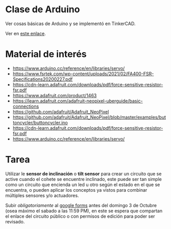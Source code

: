 ﻿# Clase de Arduino
Ver cosas básicas de Arduino y se implementó en TinkerCAD.

Ver en [este enlace](https://www.tinkercad.com/things/dUS9qC8EiPX).

# Material de interés
- https://www.arduino.cc/reference/en/libraries/servo/
- https://www.fsrtek.com/wp-content/uploads/2021/02/FA400-FSR-Specifications20200227.pdf
- https://cdn-learn.adafruit.com/downloads/pdf/force-sensitive-resistor-fsr.pdf
- https://www.adafruit.com/product/1463
- https://learn.adafruit.com/adafruit-neopixel-uberguide/basic-connections
- https://github.com/adafruit/Adafruit_NeoPixel
- https://github.com/adafruit/Adafruit_NeoPixel/blob/master/examples/buttoncycler/buttoncycler.ino 
- https://cdn-learn.adafruit.com/downloads/pdf/force-sensitive-resistor-fsr.pdf
- https://www.arduino.cc/reference/en/libraries/servo/

# Tarea
Utilizar le **sensor de inclinación** o **tilt sensor** para crear un circuito que se active cuando el
cohete se encuentre inclinado, este puede ser tan simple como un circuito que encienda un led u otro
según el estado en el que se encuentra, o pueden aplicar los conceptos ya vistos para combinar
múltiples sensores y/o actuadores.

Subir *obligatoriamente* al [google forms](https://forms.gle/Z9KaCAsLR3zcbMSS9) antes del domingo 3
de Octubre (osea máximo el sabado a las 11:59 PM), en este se espera que compartan el enlace del
circuito público o con permisos de edición para poder ser revisado.

